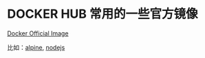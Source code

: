 # DOCKER HUB 常用的一些官方镜像

 [Docker Official Image](https://hub.docker.com/search?image_filter=official&q=)

比如：[alpine](https://hub.docker.com/_/alpine), [nodejs](https://hub.docker.com/_/node)